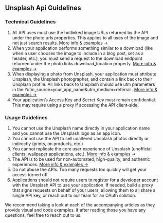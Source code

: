 ## Unsplash Api Guidelines
### Technical Guidelines
1. All API uses must use the hotlinked image URLs returned by the API under the photo.urls  properties. This applies to all uses of the image and not just search results. [More info & examples →](https://help.unsplash.com/en/articles/2511271-guideline-hotlinking-images)
2. When your application performs something similar to a download (like when a user chooses the image to include in a blog post, set as a header, etc.), you must send a request to the download endpoint returned under the photo.links.download_location  property. [More info & examples →](https://help.unsplash.com/en/articles/2511258-guideline-triggering-a-download)
3. When displaying a photo from Unsplash, your application must attribute Unsplash, the Unsplash photographer, and contain a link back to their Unsplash profile. All links back to Unsplash should use utm parameters in the ?utm_source=your_app_name&utm_medium=referral . [More info & examples →](https://help.unsplash.com/en/articles/2511315-guideline-attribution)
4. Your application’s Access Key and Secret Key  must remain confidential. This may require using a proxy if accessing the API client-side.

### Usage Guidelines
1. You cannot use the Unsplash name directly in your application name and you cannot use the Unsplash logo as an app icon.
2. You cannot use the API to sell unaltered Unsplash photos directly or indirectly (prints, on products, etc.)
3. You cannot replicate the core user experience of Unsplash (unofficial clients, wallpaper applications, etc.). [More info & examples →](https://help.unsplash.com/en/articles/2511257-guideline-replicating-unsplash)
4. The API is to be used for non-automated, high-quality, and authentic experiences. [More info & examples →](https://help.unsplash.com/en/articles/2511256-guideline-high-quality-authentic-experiences)
5. Do not abuse the APIs. Too many requests too quickly will get your access turned off.
6. Applications should not require users to register for a developer account with the Unsplash API to use your application. If needed, build a proxy that signs requests on behalf of your users, allowing them to all share a single API key, or reach out to our team for an OAuth solution.

We recommend taking a look at each of the accompanying articles as they provide visual and code examples. If after reading those you have any questions, feel free to reach out to us.

